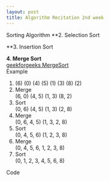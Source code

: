 ```yaml
---
layout: post
title: Algorithm Recitation 2nd week
---
```


Sorting Algorithm
**2. Selection Sort <br/>

**3. Insertion Sort <br/>

**4. Merge Sort**<br/>
[geekforgeeks MergeSort](https://www.geeksforgeeks.org/merge-sort/?ref=lbp)<br/>
Example <br/>
1. (6) (0) (4) (5) (1) (3) (8) (2) <br/>
2. Merge <br/>
(6, 0) (4, 5) (1, 3) (8, 2) <br/>
3. Sort <br/>
(0, 6) (4, 5) (1, 3) (2, 8) <br/>
4. Merge <br/>
(0, 6, 4, 5) (1, 3, 2, 8) <br/>
5. Sort <br/>
(0, 4, 5, 6) (1, 2, 3, 8) <br/>
6. Merge <br/>
(0, 4, 5, 6, 1, 2, 3, 8) <br/>
7. Sort <br/>
(0, 1, 2, 3, 4, 5, 6, 8) <br/>

Code<br/>
<script src="https://gist.github.com/growingpenguin/3a8bb2b57f752199e8689c9bc4cd624b.js"></script>

 
